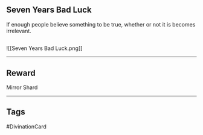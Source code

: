 ## Seven Years Bad Luck
If enough people believe something to be true, whether or not it is becomes irrelevant.
## 
![[Seven Years Bad Luck.png]]

---
## Reward
Mirror Shard

---
## Tags
#DivinationCard